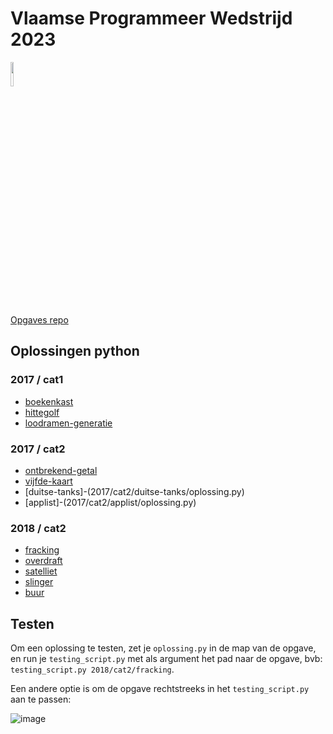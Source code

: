 # Vlaamse Programmeer Wedstrijd 2023

<img src="https://risibank.fr/cache/medias/0/17/1769/176964/full.gif" width="10%" />

[Opgaves repo](https://github.com/vlaamseprogrammeerwedstrijd/opgaves)

## Oplossingen python

### 2017 / cat1

-   [boekenkast](2017/cat1/boekenkast/oplossing.py)
-   [hittegolf](2017/cat1/hittegolf/oplossing.py)
-   [loodramen-generatie](2017/cat1/loodramen-generatie/oplossing.py)

### 2017 / cat2

-   [ontbrekend-getal](2017/cat2/ontbrekend-getal/oplossing.py)
-   [vijfde-kaart](2017/cat2/vijfde-kaart/oplossing.py)
-   [duitse-tanks]-(2017/cat2/duitse-tanks/oplossing.py)
-   [applist]-(2017/cat2/applist/oplossing.py)

### 2018 / cat2

-   [fracking](2018/cat2/fracking/oplossing.py)
-   [overdraft](2018/cat2/overdraft/oplossing.py)
-   [satelliet](2018/cat2/satelliet/oplossing.py)
-   [slinger](2018/cat2/slinger/oplossing.py)
-   [buur](2018/cat2/buur/oplossing.py)

## Testen

Om een oplossing te testen, zet je `oplossing.py` in de map van de opgave, en run je `testing_script.py` met als argument het pad naar de opgave, bvb: `testing_script.py 2018/cat2/fracking`.

Een andere optie is om de opgave rechtstreeks in het `testing_script.py` aan te passen:

![image](https://user-images.githubusercontent.com/100168771/218996790-df852ca0-6300-4af9-9706-0a874b6cdbcd.png)
